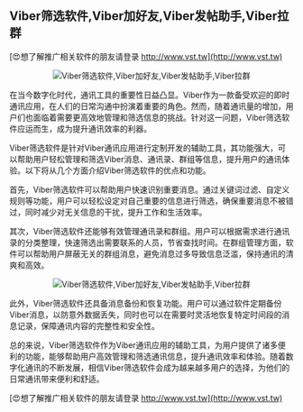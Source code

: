 ## **Viber筛选软件,Viber加好友,Viber发帖助手,Viber拉群**

[😍想了解推广相关软件的朋友请登录 http://www.vst.tw](http://www.vst.tw)

 <center><img src="https://vst.tw/MP4/tuiguang/png/6.png" alt="Viber筛选软件,Viber加好友,Viber发帖助手,Viber拉群"></center>

在当今数字化时代，通讯工具的重要性日益凸显。Viber作为一款备受欢迎的即时通讯应用，在人们的日常沟通中扮演着重要的角色。然而，随着通讯量的增加，用户们也面临着需要更高效地管理和筛选信息的挑战。针对这一问题，Viber筛选软件应运而生，成为提升通讯效率的利器。

Viber筛选软件是针对Viber通讯应用进行定制开发的辅助工具，其功能强大，可以帮助用户轻松管理和筛选Viber消息、通讯录、群组等信息，提升用户的通讯体验。以下将从几个方面介绍Viber筛选软件的优点和功能。

首先，Viber筛选软件可以帮助用户快速识别重要消息。通过关键词过滤、自定义规则等功能，用户可以轻松设定对自己重要的信息进行筛选，确保重要消息不被错过，同时减少对无关信息的干扰，提升工作和生活效率。

其次，Viber筛选软件还能够有效管理通讯录和群组。用户可以根据需求进行通讯录的分类整理，快速筛选出需要联系的人员，节省查找时间。在群组管理方面，软件可以帮助用户屏蔽无关的群组消息，避免消息过多导致信息泛滥，保持通讯的清爽和高效。

 <center><img src="https://vst.tw/MP4/tuiguang/png/2.png" alt="Viber筛选软件,Viber加好友,Viber发帖助手,Viber拉群"></center>

此外，Viber筛选软件还具备消息备份和恢复功能。用户可以通过软件定期备份Viber消息，以防意外数据丢失，同时也可以在需要时灵活地恢复特定时间段的消息记录，保障通讯内容的完整性和安全性。

总的来说，Viber筛选软件作为Viber通讯应用的辅助工具，为用户提供了诸多便利的功能，能够帮助用户高效管理和筛选通讯信息，提升通讯效率和体验。随着数字化通讯的不断发展，相信Viber筛选软件会成为越来越多用户的选择，为他们的日常通讯带来便利和舒适。

[😍想了解推广相关软件的朋友请登录 http://www.vst.tw](http://www.vst.tw)



